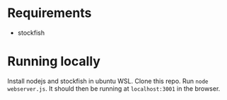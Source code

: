 # Requirements
- stockfish

# Running locally
Install nodejs and stockfish in ubuntu WSL. Clone this repo. Run `node webserver.js`. It should then be running at `localhost:3001` in the browser.
